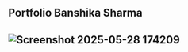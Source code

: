## Portfolio Banshika Sharma

## ![Screenshot 2025-05-28 174209](https://github.com/user-attachments/assets/7a23e071-a143-4118-8289-3c985a46c42b)
